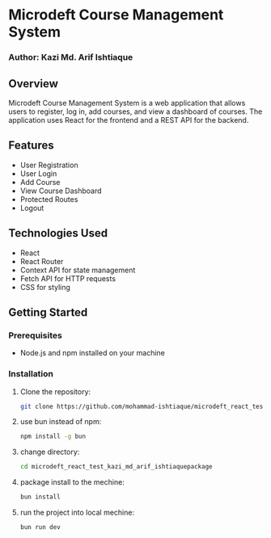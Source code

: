 # Microdeft Course Management System 
### Author: Kazi Md. Arif Ishtiaque

## Overview

Microdeft Course Management System is a web application that allows users to register, log in, add courses, and view a dashboard of courses. The application uses React for the frontend and a REST API for the backend.

## Features

- User Registration
- User Login
- Add Course
- View Course Dashboard
- Protected Routes
- Logout

## Technologies Used

- React
- React Router
- Context API for state management
- Fetch API for HTTP requests
- CSS for styling

## Getting Started

### Prerequisites

- Node.js and npm installed on your machine

### Installation

1. Clone the repository:

    ```bash
   git clone https://github.com/mohammad-ishtiaque/microdeft_react_test_kazi_md_arif_ishtiaque

2. use bun instead of npm:

    ```bash
    npm install -g bun

3. change directory:

    ```bash
    cd microdeft_react_test_kazi_md_arif_ishtiaquepackage

4.  package install to the mechine:
    
    ```bash
    bun install

5. run the project into local mechine:

    ```bash 
    bun run dev